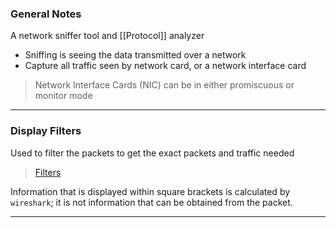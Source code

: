 
### General Notes

A network sniffer tool and [[Protocol]] analyzer
- Sniffing is seeing the data transmitted over a network
- Capture all traffic seen by network card, or a network interface card

> Network Interface Cards (NIC) can be in either promiscuous or monitor mode

---
### Display Filters

Used to filter the packets to get the exact packets and traffic needed

> [Filters](https://www.wireshark.org/docs/dfref/)

Information that is displayed within square brackets is calculated by `wireshark`; it is not information that can be obtained from the packet.

---
